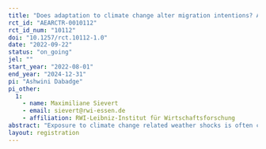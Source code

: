 ```yaml
---
title: "Does adaptation to climate change alter migration intentions? A discrete choice experiment in Senegal"
rct_id: "AEARCTR-0010112"
rct_id_num: "10112"
doi: "10.1257/rct.10112-1.0"
date: "2022-09-22"
status: "on_going"
jel: ""
start_year: "2022-08-01"
end_year: "2024-12-31"
pi: "Ashwini Dabadge"
pi_other:
  1:
    - name: Maximiliane Sievert
    - email: sievert@rwi-essen.de
    - affiliation: RWI-Leibniz-Institut für Wirtschaftsforschung
abstract: "Exposure to climate change related weather shocks is often considered an important driver of internal and international migration. We evaluate whether alternative strategies to adapt to these shocks mitigate migration intentions of individuals through a discrete choice experiment. Individuals are presented with a hypothetical prolonged drought situation and afterwards with a randomly assigned adaptation solution. By assessing responses before and after the assignment of the adaptation strategies, we will measure the impact of climate change adaptation on migration intentions and comparison across individuals will inform about the relative effectiveness of each strategy."
layout: registration
---
```


